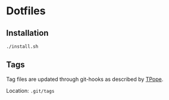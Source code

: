 # Dotfiles

## Installation

    ./install.sh


## Tags

Tag files are updated through git-hooks as described by [TPope][tpope-ctags].

Location: `.git/tags`

[tpope-ctags]: https://tbaggery.com/2011/08/08/effortless-ctags-with-git.html
